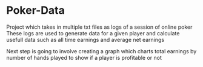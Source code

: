 # Poker-Data

Project which takes in multiple txt files as logs of a session of online poker
These logs are used to generate data for a given player and calculate usefull data such as all time earnings and average net earnings

Next step is going to involve creating a graph which charts total earnings by number of hands played to show if a player is profitable or not
